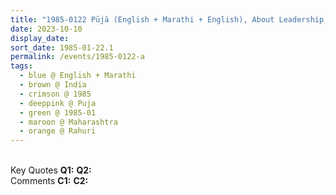 ```yaml
---
title: "1985-0122 Pūjā (English + Marathi + English), About Leadership, Rāhurī, Maharashtra, India"
date: 2023-10-10
display_date: 
sort_date: 1985-01-22.1
permalink: /events/1985-0122-a
tags:
  - blue @ English + Marathi
  - brown @ India
  - crimson @ 1985
  - deeppink @ Puja
  - green @ 1985-01
  - maroon @ Maharashtra
  - orange @ Rahuri
---
```


<br>

<wave-list>
  <list-title color="DarkSeaGreen" width="55">Key Quotes</list-title>
  <list-item color="BlanchedAlmond" width="280"><b>Q1:</b> <i></i></list-item>
  <list-item color="Lavender" width="280"><b>Q2:</b> <i></i></list-item>
</wave-list>

<br>

<wave-list>
  <list-title color="DarkSeaGreen" width="55">Comments</list-title>
  <list-item color="BlanchedAlmond" width="280"><b>C1:</b> <i></i></list-item>
  <list-item color="Lavender" width="280"><b>C2:</b> <i></i></list-item>
</wave-list>